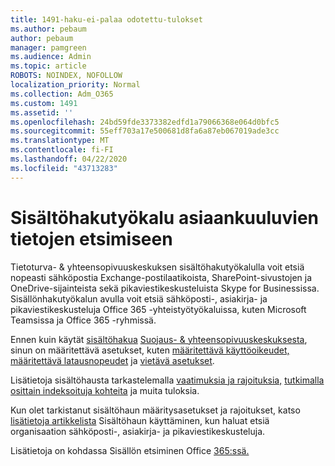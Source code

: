 ```yaml
---
title: 1491-haku-ei-palaa odotettu-tulokset
ms.author: pebaum
author: pebaum
manager: pamgreen
ms.audience: Admin
ms.topic: article
ROBOTS: NOINDEX, NOFOLLOW
localization_priority: Normal
ms.collection: Adm_O365
ms.custom: 1491
ms.assetid: ''
ms.openlocfilehash: 24bd59fde3373382edfd1a79066368e064d0bfc5
ms.sourcegitcommit: 55eff703a17e500681d8fa6a87eb067019ade3cc
ms.translationtype: MT
ms.contentlocale: fi-FI
ms.lasthandoff: 04/22/2020
ms.locfileid: "43713283"
---
```

# <a name="content-search-tool-to-find-relevant-info"></a>Sisältöhakutyökalu asiaankuuluvien tietojen etsimiseen

Tietoturva- & yhteensopivuuskeskuksen sisältöhakutyökalulla voit etsiä nopeasti sähköpostia Exchange-postilaatikoista, SharePoint-sivustojen ja OneDrive-sijainteista sekä pikaviestikeskusteluista Skype for Businessissa. Sisällönhakutyökalun avulla voit etsiä sähköposti-, asiakirja- ja pikaviestikeskusteluja Office 365 -yhteistyötyökaluissa, kuten Microsoft Teamsissa ja Office 365 -ryhmissä.


Ennen kuin käytät [sisältöhakua](https://sip.protection.office.com/contentsearchbeta?ContentOnly=1) [Suojaus- & yhteensopivuuskeskuksesta](https://sip.protection.office.com/homepage), sinun on määritettävä asetukset, kuten [määritettävä käyttöoikeudet,](https://docs.microsoft.com/office365/securitycompliance/permissions-filtering-for-content-search) [määritettävä latausnopeudet](https://docs.microsoft.com/office365/securitycompliance/increase-download-speeds-when-exporting-ediscovery-results) ja [vietävä asetukset](https://docs.microsoft.com/office365/securitycompliance/disable-reports-when-you-export-content-search-results).

Lisätietoja sisältöhausta tarkastelemalla [vaatimuksia ja rajoituksia,](https://docs.microsoft.com/office365/securitycompliance/limits-for-content-search) [tutkimalla osittain indeksoituja kohteita](https://docs.microsoft.com/office365/securitycompliance/investigating-partially-indexed-items-in-ediscovery) ja muita tuloksia.

Kun olet tarkistanut sisältöhaun määritysasetukset ja rajoitukset, katso [lisätietoja artikkelista</a> Sisältöhaun käyttäminen, kun haluat etsiä organisaation sähköposti-, asiakirja- ja pikaviestikeskusteluja.](https://docs.microsoft.com/office365/securitycompliance/content-search)

Lisätietoja on kohdassa Sisällön etsiminen Office [365:ssä.](https://docs.microsoft.com/office365/securitycompliance/search-for-content)

